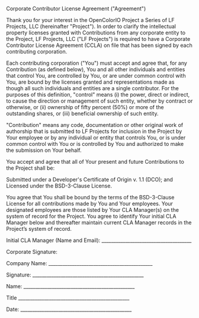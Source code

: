 <!-- SPDX-License-Identifier: CC-BY-4.0 -->
<!-- Copyright Contributors to the OpenColorIO Project. -->

Corporate Contributor License Agreement ("Agreement")

Thank you for your interest in the OpenColorIO Project a Series of LF
Projects, LLC (hereinafter "Project"). In order to clarify the
intellectual property licenses granted with Contributions from any
corporate entity to the Project, LF Projects, LLC ("LF Projects") is
required to have a Corporate Contributor License Agreement (CCLA) on
file that has been signed by each contributing corporation.

Each contributing corporation ("You") must accept and agree that, for
any Contribution (as defined below), You and all other individuals and
entities that control You, are controlled by You, or are under common
control with You, are bound by the licenses granted and
representations made as though all such individuals and entities are a
single contributor. For the purposes of this definition, "control"
means (i) the power, direct or indirect, to cause the direction or
management of such entity, whether by contract or otherwise, or (ii)
ownership of fifty percent (50%) or more of the outstanding shares, or
(iii) beneficial ownership of such entity.

"Contribution" means any code, documentation or other original work of
authorship that is submitted to LF Projects for inclusion in the
Project by Your employee or by any individual or entity that controls
You, or is under common control with You or is controlled by You and
authorized to make the submission on Your behalf.

You accept and agree that all of Your present and future Contributions
to the Project shall be:

Submitted under a Developer's Certificate of Origin v. 1.1 (DCO); and
Licensed under the BSD-3-Clause License.

You agree that You shall be bound by the terms of the BSD-3-Clause License
for all contributions made by You and Your employees. Your designated
employees are those listed by Your CLA Manager(s) on the system of record
for the Project. You agree to identify Your initial CLA Manager below and
thereafter maintain current CLA Manager records in the Project’s system of record.


Initial CLA Manager (Name and Email): ______________________________________


Corporate Signature:


Company Name: ____________________________________________


Signature: _______________________________________________


Name: _______________________________________________


Title _______________________________________________


Date: _______________________________________________
